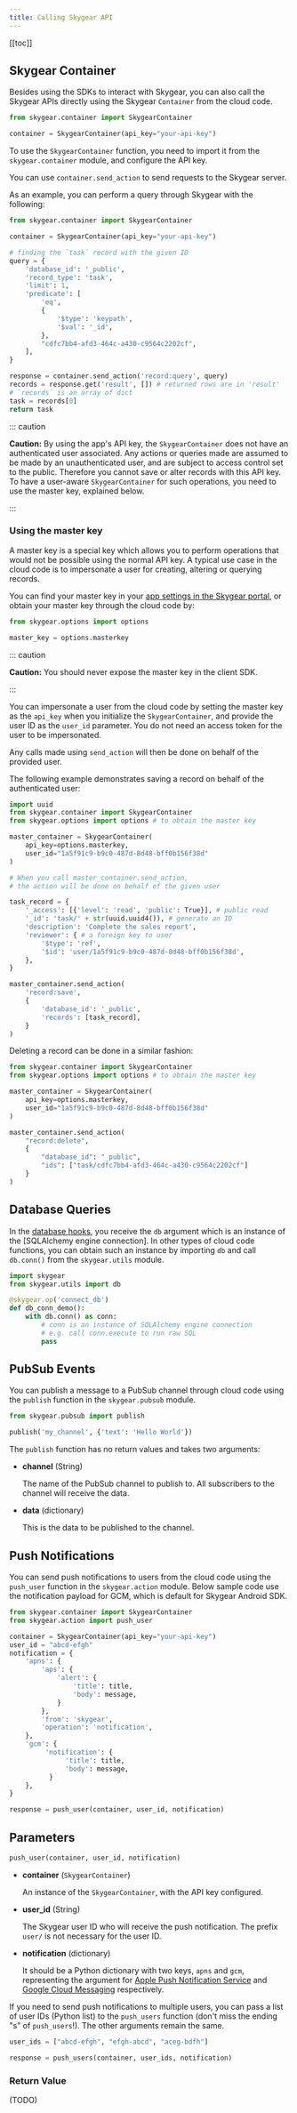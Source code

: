 ```yaml
---
title: Calling Skygear API
---
```


[[toc]]

<a name="skygear-container"></a>
## Skygear Container

Besides using the SDKs to interact with Skygear,
you can also call the Skygear APIs directly using the Skygear
`Container` from the cloud code.

```python
from skygear.container import SkygearContainer

container = SkygearContainer(api_key="your-api-key")
```

To use the `SkygearContainer` function, you need to import it from the
`skygear.container` module, and configure the API key.

You can use `container.send_action` to send requests to the Skygear server.

As an example, you can perform a query through Skygear with the following:

```python
from skygear.container import SkygearContainer

container = SkygearContainer(api_key="your-api-key")

# finding the `task` record with the given ID
query = {
    'database_id': '_public',
    'record_type': 'task',
    'limit': 1,
    'predicate': [
        'eq',
        {
            '$type': 'keypath',
            '$val': '_id',
        },
        "cdfc7bb4-afd3-464c-a430-c9564c2202cf",
    ],
}

response = container.send_action('record:query', query)
records = response.get('result', []) # returned rows are in 'result'
# `records` is an array of dict
task = records[0]
return task
```

::: caution

**Caution:** By using the app's API key, the `SkygearContainer`
does not have an authenticated user associated.
Any actions or queries made are assumed to be made by an
unauthenticated user, and are subject to access control set
to the public. Therefore you cannot save or alter records
with this API key. To have a user-aware `SkygearContainer`
for such operations, you need to use the master key, explained below.

:::

### Using the master key

A master key is a special key which allows you to perform operations
that would not be possible using the normal API key.
A typical use case in the cloud code is to impersonate a user for
creating, altering or querying records.

You can find your master key in your
[app settings in the Skygear portal][portal-app-settings],
or obtain your master key through the cloud code by:

```python
from skygear.options import options

master_key = options.masterkey
```

::: caution

**Caution:** You should never expose the master key in the client SDK.

:::

You can impersonate a user from the cloud code by setting the master
key as the `api_key` when you initialize the `SkygearContainer`,
and provide the user ID as the `user_id` parameter. You do not
need an access token for the user to be impersonated.

Any calls made using `send_action` will then be done on behalf of
the provided user.

The following example demonstrates saving a record on behalf of
the authenticated user:

```python
import uuid
from skygear.container import SkygearContainer
from skygear.options import options # to obtain the master key

master_container = SkygearContainer(
    api_key=options.masterkey,
    user_id="1a5f91c9-b9c0-487d-8d48-bff0b156f38d"
)

# When you call master_container.send_action,
# the action will be done on behalf of the given user

task_record = {
    '_access': [{'level': 'read', 'public': True}], # public read
    '_id': 'task/' + str(uuid.uuid4()), # generate an ID
    'description': 'Complete the sales report',
    'reviewer': { # a foreign key to user
        '$type': 'ref',
        '$id': 'user/1a5f91c9-b9c0-487d-8d48-bff0b156f38d',
    },
}

master_container.send_action(
    'record:save',
    {
        'database_id': '_public',
        'records': [task_record],
    }
)
```

Deleting a record can be done in a similar fashion:

```python
from skygear.container import SkygearContainer
from skygear.options import options # to obtain the master key

master_container = SkygearContainer(
    api_key=options.masterkey,
    user_id="1a5f91c9-b9c0-487d-8d48-bff0b156f38d"
)

master_container.send_action(
    "record:delete",
    {
        "database_id": "_public",
        "ids": ["task/cdfc7bb4-afd3-464c-a430-c9564c2202cf"]
    }
)
```

<a name="database-queries"></a>
## Database Queries

In the [database hooks][doc-cloud-code-db-hooks], you receive the `db` argument
which is an instance of the [SQLAlchemy engine connection].
In other types of cloud code functions, 
you can obtain such an instance by importing `db` and call
`db.conn()` from the `skygear.utils` module.

```python
import skygear
from skygear.utils import db

@skygear.op('connect_db')
def db_conn_demo():
    with db.conn() as conn:
        # conn is an instance of SQLAlchemy engine connection
        # e.g. call conn.execute to run raw SQL
        pass
```

<a name="pubsub-events"></a>
## PubSub Events

You can publish a message to a PubSub channel through cloud code using
the `publish` function in the `skygear.pubsub` module.

```python
from skygear.pubsub import publish

publish('my_channel', {'text': 'Hello World'})
```

The `publish` function has no return values and takes two arguments:

- **channel** (String)

  The name of the PubSub channel to publish to.
  All subscribers to the channel will receive the data.

- **data** (dictionary)

  This is the data to be published to the channel.

<a name="push-notifications"></a>
## Push Notifications

You can send push notifications to users from the cloud code
using the `push_user` function in the `skygear.action` module.
Below sample code use the notification payload for GCM, which is default for Skygear Android SDK.

```python
from skygear.container import SkygearContainer
from skygear.action import push_user

container = SkygearContainer(api_key="your-api-key")
user_id = "abcd-efgh"
notification = {
    'apns': {
        'aps': {
            'alert': {
                'title': title,
                'body': message,
            }
        },
        'from': 'skygear',
        'operation': 'notification',
    },
    'gcm': {
         'notification': {
              'title': title,
              'body': message,
          }
    },
}

response = push_user(container, user_id, notification)
```

## Parameters

```python
push_user(container, user_id, notification)
```

- **container** (`SkygearContainer`)

  An instance of the `SkygearContainer`, with the API key configured.

- **user_id** (String)

  The Skygear user ID who will receive the push notification. The prefix
  `user/` is not necessary for the user ID.

- **notification** (dictionary)

  It should be a Python dictionary with two keys, `apns` and `gcm`,
  representing the argument for
  [Apple Push Notification Service][apns]
  and [Google Cloud Messaging][gcm]
  respectively.

If you need to send push notifications to multiple users,
you can pass a list of user IDs (Python list) to the `push_users` function
(don't miss the ending "s" of `push_users`!).
The other arguments remain the same.

```python
user_ids = ["abcd-efgh", "efgh-abcd", "aceg-bdfh"]

response = push_users(container, user_ids, notification)
```

### Return Value

(TODO)

[portal-app-settings]: https://portal.skygear.io/app/settings
[doc-cloud-code-db-hooks]: /guides/cloud-function/database-hooks/python/
[gcm]: https://developers.google.com/cloud-messaging/
[apns]: https://developer.apple.com/go/?id=push-notifications

